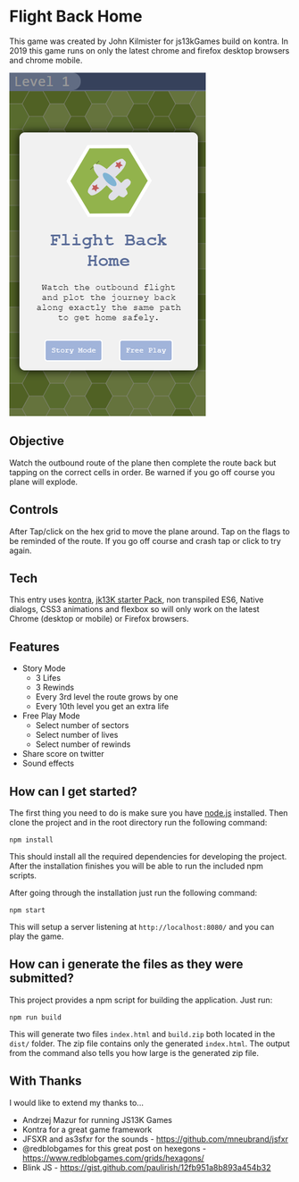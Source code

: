 # Flight Back Home
This game was created by John Kilmister for js13kGames build on kontra. In 2019 this game runs on only the latest chrome and firefox desktop browsers and chrome mobile.

![Game ScreenShot](/media/screen.png?raw=true "Game Screen Shot")

## Objective
Watch the outbound route of the plane then complete the route back but tapping on the correct cells in order. Be warned if you go off course you plane will explode.

## Controls 
After Tap/click on the hex grid to move the plane around. Tap on the flags to be reminded of the route. If you go off course and crash tap or click to try again.

## Tech 
This entry uses [kontra](https://straker.github.io/kontra/), [jk13K starter Pack](https://github.com/sz-piotr/js13k-webpack-starter),  non transpiled ES6, Native dialogs, CSS3 animations and flexbox so will only work on the latest Chrome (desktop or mobile) or Firefox browsers.

## Features
* Story Mode
    * 3 Lifes 
    * 3 Rewinds
    * Every 3rd level the route grows by one
    * Every 10th level you get an extra life
* Free Play Mode
    * Select number of sectors
    * Select number of lives
    * Select number of rewinds
* Share score on twitter
* Sound effects  
   
## How can I get started?

The first thing you need to do is make sure you have [node.js](https://nodejs.org/en/download/current/) installed. Then clone the project and in the root directory run the following command:

```
npm install
```

This should install all the required dependencies for developing the project. After the installation finishes you will be able to run the included npm scripts.

After going through the installation just run the following command:

```
npm start
```

This will setup a server listening at `http://localhost:8080/` and you can play the game.

## How can i generate the files as they were submitted?

This project provides a npm script for building the application. Just run:
```
npm run build
```

This will generate two files `index.html` and `build.zip` both located in the `dist/` folder. The zip file contains only the generated `index.html`. The output from the command also tells you how large is the generated zip file.

## With Thanks
I would like to extend my thanks to...

* Andrzej Mazur for running JS13K Games
* Kontra for a great game framework
* JFSXR and as3sfxr for the sounds - https://github.com/mneubrand/jsfxr
* @redblobgames for this great post on hexegons - https://www.redblobgames.com/grids/hexagons/
* Blink JS - https://gist.github.com/paulirish/12fb951a8b893a454b32

